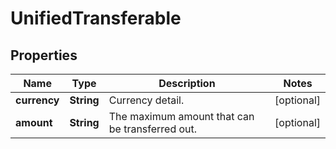 
# UnifiedTransferable

## Properties

Name | Type | Description | Notes
------------ | ------------- | ------------- | -------------
**currency** | **String** | Currency detail. |  [optional]
**amount** | **String** | The maximum amount that can be transferred out. |  [optional]

